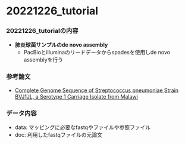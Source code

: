 # 20221226_tutorial  

### 20221226_tutorialの内容  
- **肺炎球菌サンプルのde novo assembly**  
  - PacBioとilluminaのリードデータからspadesを使用しde novo assemblyを行う

### 参考論文  
- [Complete Genome Sequence of Streptococcus pneumoniae Strain BVJ1JL, a Serotype 1 Carriage Isolate from Malawi](https://pubmed.ncbi.nlm.nih.gov/34591678/)

### データ内容
- data: マッピングに必要なfastqやファイルや参照ファイル
- doc: 利用したfastqファイルの元論文
